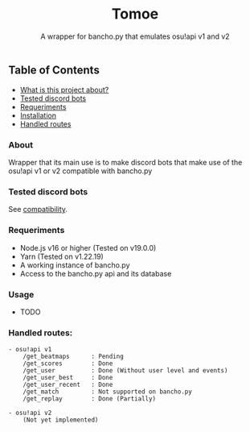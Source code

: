 <h1 align="center">Tomoe</h1>

<div align="center">
  A wrapper for bancho.py that emulates osu!api v1 and v2
</div>

<br />

## Table of Contents
- [What is this project about?](#about)
- [Tested discord bots](#tested-discord-bots)
- [Requeriments](#requeriments)
- [Installation](#installation)
- [Handled routes](#handled-routes)

### About
Wrapper that its main use is to make discord bots that make use of the osu!api v1 or v2 compatible with bancho.py

### Tested discord bots
See [compatibility](SV_COMPATIBILITY.MD).

### Requeriments
- Node.js v16 or higher (Tested on v19.0.0)
- Yarn (Tested on v1.22.19)
- A working instance of bancho.py
- Access to the bancho.py api and its database

### Usage
- TODO

### Handled routes:
```
- osu!api v1
    /get_beatmaps      : Pending
    /get_scores        : Done
    /get_user          : Done (Without user level and events)
    /get_user_best     : Done
    /get_user_recent   : Done
    /get_match         : Not supported on bancho.py
    /get_replay        : Done (Partially)

- osu!api v2
    (Not yet implemented)
```